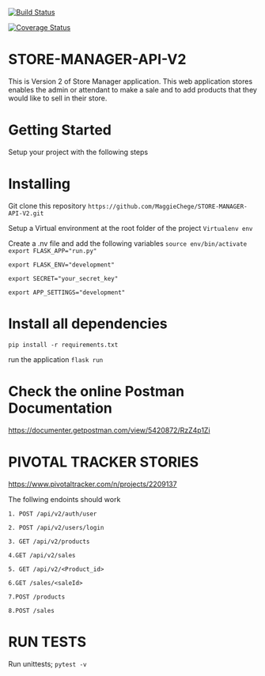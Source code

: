 
[![Build Status](https://travis-ci.org/MaggieChege/STORE-MANAGER-API-V2.svg?branch=develop)](https://travis-ci.org/MaggieChege/STORE-MANAGER-API-V2)

[![Coverage Status](https://coveralls.io/repos/github/MaggieChege/STORE-MANAGER-API-V2/badge.svg?branch=develop)](https://coveralls.io/github/MaggieChege/STORE-MANAGER-API-V2?branch=develop)

# STORE-MANAGER-API-V2
This is Version 2 of Store Manager application. This web application stores enables the admin or attendant to make a sale and to add products that they would like to sell in their store.



# Getting Started

Setup your project  with the following steps

# Installing

Git clone this repository
``` https://github.com/MaggieChege/STORE-MANAGER-API-V2.git ```

Setup a Virtual environment at the root folder of the project
``` Virtualenv env ```

Create a .nv file and add the following variables 
``` source env/bin/activate ``` 
``` export FLASK_APP="run.py" ```

``` export FLASK_ENV="development" ```

``` export SECRET="your_secret_key" ```

``` export APP_SETTINGS="development" ```


# Install all dependencies

``` pip install -r requirements.txt ```

run the application ``` flask run ```


# Check the online Postman Documentation
https://documenter.getpostman.com/view/5420872/RzZ4p1Zi

# PIVOTAL TRACKER STORIES
https://www.pivotaltracker.com/n/projects/2209137

The follwing endoints should work

``` 1. POST /api/v2/auth/user ```


``` 2. POST /api/v2/users/login ```


``` 3. GET /api/v2/products ```


``` 4.GET /api/v2/sales ```


``` 5. GET /api/v2/<Product_id> ```


``` 6.GET /sales/<saleId> ```



``` 7.POST /products ```



``` 8.POST /sales ```


# RUN TESTS

Run unittests; ``` pytest -v ```
